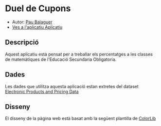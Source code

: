 # Duel de Cupons

- Autor: [Pau Balaguer](https://twitter.com/pbalaguer19)
- [Ves a l'aplicatiu Aplicatiu](https://pbalaguer19.github.io/duelDeCupons/)

## Descripció
Aquest aplicatiu està pensat per a treballar els percentatges a les classes de matemàtiques de l'Educació Secundaria Obligatoria. 

## Dades
Les dades que utilitza aquesta aplicació estan extretes del dataset [Electronic Products and Pricing Data ](https://data.world/datafiniti/electronic-products-and-pricing-data/workspace/project-summary?agentid=datafiniti&datasetid=electronic-products-and-pricing-data)

## Disseny
El disseny de la pàgina web està basat amb la següent plantilla de [ColorLib](https://colorlib.com/wp/template/contact-form-v1/)